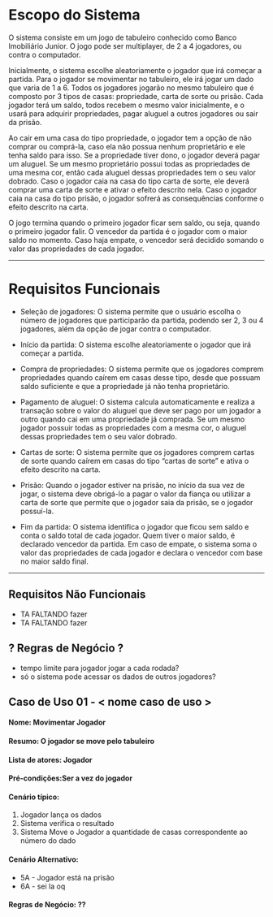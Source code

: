 # Escopo do Sistema
O sistema consiste em um jogo de tabuleiro conhecido como Banco Imobiliário Junior. O jogo pode ser multiplayer, de 2 a 4 jogadores, ou contra o computador. 

Inicialmente, o sistema escolhe aleatoriamente o jogador que irá começar a partida. Para o jogador se movimentar no tabuleiro, ele irá jogar um dado que varia de 1 a 6. Todos os jogadores jogarão no mesmo tabuleiro que é composto por 3 tipos de casas: propriedade, carta de sorte ou prisão. Cada jogador terá um saldo, todos recebem o mesmo valor inicialmente, e o usará para adquirir propriedades, pagar aluguel a outros jogadores ou sair da prisão. 

Ao cair em uma casa do tipo propriedade, o jogador tem a opção de não comprar ou comprá-la, caso ela não possua nenhum proprietário e ele tenha saldo para isso. Se a propriedade tiver dono, o jogador deverá pagar um aluguel. Se um mesmo proprietário possui todas as propriedades de uma mesma cor, então cada aluguel dessas propriedades tem o seu valor dobrado. Caso o jogador caia na casa do tipo carta de sorte, ele deverá comprar uma carta de sorte e ativar o efeito descrito nela. Caso o jogador caia na casa do tipo prisão, o jogador sofrerá as consequências conforme o efeito descrito na carta.

O jogo termina quando o primeiro jogador ficar sem saldo, ou seja, quando o primeiro jogador falir. O vencedor da partida é o jogador com o maior saldo no momento. Caso haja empate, o vencedor será decidido somando o valor das propriedades de cada jogador.


---


# Requisitos Funcionais

* Seleção de jogadores: 
O sistema permite que o usuário escolha o número de jogadores que participarão da partida, podendo ser 2, 3 ou 4 jogadores, além da opção de jogar contra o computador.


* Início da partida: 
O sistema escolhe aleatoriamente o jogador que irá começar a partida.


* Compra de propriedades: 
O sistema permite que os jogadores comprem propriedades quando caírem em casas desse tipo, desde que possuam saldo suficiente e que a propriedade já não tenha proprietário.

* Pagamento de aluguel: O sistema calcula automaticamente e realiza a transação sobre o valor do aluguel que deve ser pago por um jogador a outro quando cai em uma propriedade já comprada. Se um mesmo jogador possuir todas as propriedades com a mesma cor, o aluguel dessas propriedades tem o seu valor dobrado.

* Cartas de sorte: O sistema permite que os jogadores comprem cartas de sorte quando caírem em casas do tipo “cartas de sorte” e ativa o efeito descrito na carta.

* Prisão: Quando o jogador estiver na prisão, no início da sua vez de jogar, o sistema deve obrigá-lo a pagar o valor da fiança ou utilizar a carta de sorte que permite que o jogador saia da prisão, se o jogador possuí-la.

* Fim da partida: O sistema identifica o jogador que ficou sem saldo e conta o saldo total de cada jogador. Quem tiver o maior saldo, é declarado vencedor da partida. Em caso de empate, o sistema soma o valor das propriedades de cada jogador e declara o vencedor com base no maior saldo final.

---

## Requisitos Não Funcionais

* TA FALTANDO fazer
* TA FALTANDO fazer

## ? Regras de Negócio ?

* tempo limite para jogador jogar a cada rodada?
* só o sistema pode acessar os dados de outros jogadores? 

## Caso de Uso 01 - < nome caso de uso >

#### Nome: Movimentar Jogador

#### Resumo: O jogador se move pelo tabuleiro

#### Lista de atores: Jogador

#### Pré-condições:Ser a vez do jogador

#### Cenário típico:
1. Jogador lança os dados 
2. Sistema verifica o resultado
3. Sistema Move o Jogador a quantidade de casas correspondente ao número do dado


#### Cenário Alternativo: 
* 5A - Jogador está na prisão
* 6A - sei la oq

#### Regras de Negócio: ??



